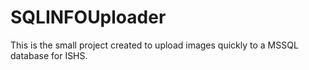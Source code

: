 # SQLINFOUploader

This is the small project created to upload images quickly to a MSSQL database for ISHS.
